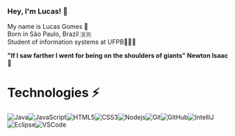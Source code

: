 ### Hey, I'm Lucas! 👋

My name is Lucas Gomes 🚀
</br>
Born in São Paulo, Brazil 🇧🇷 
</br>
Student of information systems at UFPB👨🏻‍💻
</br>

<strong>"If I saw farther I went for being on the shoulders of giants" Newton Isaac</strong> 🧠



# Technologies ⚡
![Java](https://img.shields.io/badge/-Java-007396?style=flat-square&logo=java)![JavaScript](https://img.shields.io/badge/-JavaScript-black?style=flat-square&logo=javascript)![HTML5](https://img.shields.io/badge/-HTML5-E34F26?style=flat-square&logo=html5&logoColor=white)![CSS3](https://img.shields.io/badge/-CSS3-1572B6?style=flat-square&logo=css3)![Nodejs](https://img.shields.io/badge/-Nodejs-339933?style=flat-square&logo=Node.js&logoColor=white)![Git](https://img.shields.io/badge/-Git-black?style=flat-square&logo=git)![GitHub](https://img.shields.io/badge/-GitHub-181717?style=flat-square&logo=github)![IntelliJ](https://img.shields.io/badge/-IntelliJ%20IDEA-black?style=flat-square&logo=intellij-idea&logoColor=white)![Eclipse](https://img.shields.io/badge/-Eclipse-2C2255?style=flat-square&logo=eclipse&logoColor=white)![VSCode](https://img.shields.io/badge/-VSCode-007ACC?style=flat-square&logo=visual-studio-code&logoColor=white)
